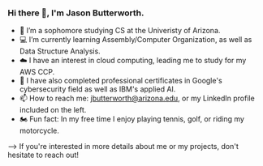 ### Hi there 👋, I'm Jason Butterworth.

- 🌵 I’m a sophomore studying CS at the Univeristy of Arizona.
- 💻 I’m currently learning Assembly/Computer Organization, as well as Data Structure Analysis.
- ☁️ I have an interest in cloud computing, leading me to study for my AWS CCP.
- 🧠 I have also completed professional certificates in Google's cybersecurity field as well as IBM's applied AI.
- 📫 How to reach me: jbutterworth@arizona.edu, or my LinkedIn profile included on the left.
- 🏍️ Fun fact: In my free time I enjoy playing tennis, golf, or riding my motorcycle.

--> If you're interested in more details about me or my projects, don't hesitate to reach out!
